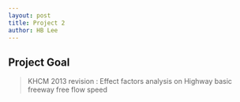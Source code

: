 ```yaml
---
layout: post
title: Project 2
author: HB Lee 
---
```



## Project Goal

> KHCM 2013 revision :  Effect factors analysis on Highway basic freeway free flow speed

